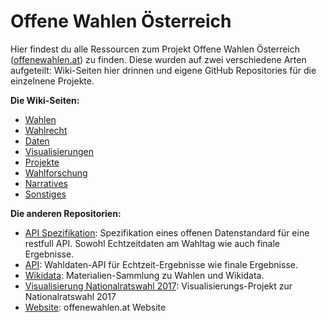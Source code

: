 # Offene Wahlen Österreich 

Hier findest du alle Ressourcen zum Projekt Offene Wahlen Österreich ([offenewahlen.at](http://offenewahlen.at/ressourcen)) zu finden. Diese wurden auf zwei verschiedene Arten aufgeteilt: Wiki-Seiten hier drinnen und eigene GitHub Repositories für die einzelnene Projekte. 

**Die Wiki-Seiten:**
- [Wahlen](https://github.com/OKFNat/offenewahlen-at/wiki/Wahlen)
- [Wahlrecht](https://github.com/OKFNat/offenewahlen-at/wiki/Wahlrecht)
- [Daten](https://github.com/OKFNat/offenewahlen-at/wiki/Daten)
- [Visualisierungen](https://github.com/OKFNat/offenewahlen-at/wiki/Visualisierungen)
- [Projekte](https://github.com/OKFNat/offenewahlen-at/wiki/Projekte)
- [Wahlforschung](https://github.com/OKFNat/offenewahlen-at/wiki/Wahlforschung)
- [Narratives](https://github.com/OKFNat/offenewahlen-at/wiki/Narratives)
- [Sonstiges](https://github.com/OKFNat/offenewahlen-at/wiki/Sonstiges)

**Die anderen Repositorien:**
* [API Spezifikation](https://github.com/OKFNat/offenewahlen-api-specification): Spezifikation eines offenen Datenstandard für eine restfull API. Sowohl Echtzeitdaten am Wahltag wie auch finale Ergebnisse.
* [API](https://github.com/OKFNat/offenewahlen-api): Wahldaten-API für Echtzeit-Ergebnisse wie finale Ergebnisse.
* [Wikidata](https://github.com/OKFNat/offenewahlen-wikidata): Materialien-Sammlung zu Wahlen und Wikidata.
* [Visualisierung Nationalratswahl 2017](https://github.com/OKFNat/offenewahlen-nrw17): Visualisierungs-Projekt zur Nationalratswahl 2017
* [Website](https://github.com/OKFNat/offenewahlen-website): offenewahlen.at Website



